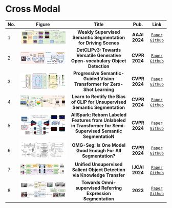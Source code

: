 # Cross Modal

| No. |Figure   |                                                     Title                                                     |      Pub.      |                                                                                                Link                                                                                                 |         
|:----|:-----:|:-------------------------------------------------------------------------------------------------------------:|:--------------:|:---------------------------------------------------------------------------------------------------------------------------------------------------------------------------------------------------:|
| 1   |![CARB](IM/CARB.png)|                        __Weakly Supervised Semantic Segmentation for Driving Scenes__                         | __AAAI 2024__  |                                                      [`Paper`](https://arxiv.org/pdf/2312.13646v3) [`Github`](https://github.com/k0u-id/carb/)                                                      |
| 2   |![DetCLIPv3](IM/DetCLIPv3.png)|                 __DetCLIPv3: Towards Versatile Generative Open-vocabulary Object Detection__                  | __CVPR 2024__  |                                                                     [`Paper`](https://arxiv.org/pdf/2404.09216v1) [`Github`]()                                                                      |
| 3   |![ZSLViT](IM/ZSLViT.png)|                   __Progressive Semantic-Guided Vision Transformer for Zero-Shot Learning__                   | __CVPR 2024__  |                                                  [`Paper`](https://arxiv.org/pdf/2404.07713v2) [`Github`](https://github.com/shiming-chen/zslvit)                                                   |
| 4   |![ReCLIP](IM/ReCLIP.png)|                 __Learn to Rectify the Bias of CLIP for Unsupervised Semantic Segmentation__                  | __CVPR 2024__  | [`Paper`](https://openaccess.thecvf.com/content/CVPR2024/papers/Wang_Learn_to_Rectify_the_Bias_of_CLIP_for_Unsupervised_Semantic_CVPR_2024_paper.pdf) [`Github`](https://github.com/dogehhh/reclip) |
| 5   |![AllSpark](IM/AllSpark.png)| __AllSpark: Reborn Labeled Features from Unlabeled in Transformer for Semi-Supervised Semantic SegmentatioN__ | __CVPR 2024__  |                                                   [`Paper`](https://arxiv.org/pdf/2403.01818v3) [`Github`](https://github.com/xmed-lab/AllSpark)                                                    |
| 6   |![OMG-Seg](IM/OMG-Seg.png)|                  __OMG-Seg: Is One Model Good Enough For All Segmentation?__                   | __CVPR 2024__  |                                                                     [`Paper`](https://arxiv.org/pdf/2401.10229v1) [`Github`](https://github.com/lxtgh/omg-seg)                                                                      |
| 7   |![A2S-v3](IM/A2S-v3.png)|                   __Unified Unsupervised Salient Object Detection via Knowledge Transfer__                    | __IJCAI 2024__ |                                                   [`Paper`](https://arxiv.org/pdf/1905.04405.pdf) [`Github`](https://github.com/ronghanghu/lcgn)                                                    |
| 8   |![omni-res](IM/omni-res.png)|                         __Towards Omni-supervised Referring Expression Segmentation__                         |    __2023__    |                                                    [`Paper`](https://arxiv.org/pdf/2311.00397v2) [`Github`](https://github.com/nineblu/omni-res)                                                    |

